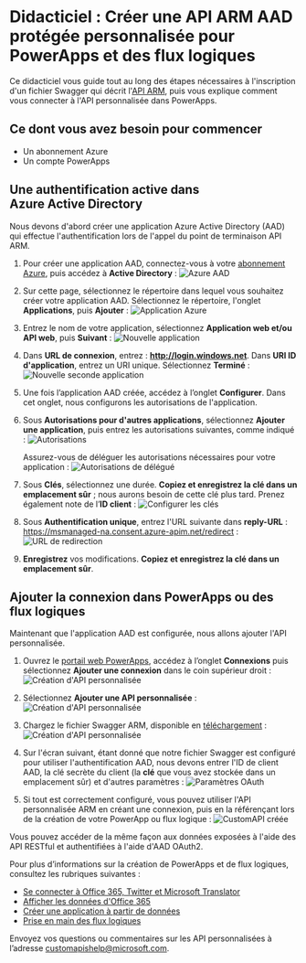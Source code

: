 <properties
	pageTitle="Didacticiel : Créer une API personnalisée à l'aide d’Azure Resource Manager dans PowerApps et les flux logiques | Microsoft Azure"
	description="Didacticiel Azure Resource Manager pour créer une API personnalisée dans PowerApps et les flux logiques"
	services=""
    suite="powerapps"
	documentationCenter="" 
	authors="sunaysv"
	manager="erikre"
	editor=""/>

<tags
   ms.service="powerapps"
   ms.devlang="na"
   ms.topic="article"
   ms.tgt_pltfrm="na"
   ms.workload="na" 
   ms.date="04/12/2016"
   ms.author="mandia"/>


# Didacticiel : Créer une API ARM AAD protégée personnalisée pour PowerApps et des flux logiques 

Ce didacticiel vous guide tout au long des étapes nécessaires à l'inscription d'un fichier Swagger qui décrit l'[API ARM][6], puis vous explique comment vous connecter à l'API personnalisée dans PowerApps.

## Ce dont vous avez besoin pour commencer

- Un abonnement Azure
- Un compte PowerApps

## Une authentification active dans Azure Active Directory

Nous devons d'abord créer une application Azure Active Directory (AAD) qui effectue l'authentification lors de l'appel du point de terminaison API ARM.

1. Pour créer une application AAD, connectez-vous à votre [abonnement Azure][7], puis accédez à **Active Directory** : ![](./media/powerapps-azure-resource-manager-tutorial/azureaad.png "Azure AAD")  

2. Sur cette page, sélectionnez le répertoire dans lequel vous souhaitez créer votre application AAD. Sélectionnez le répertoire, l'onglet **Applications**, puis **Ajouter** : ![](./media/powerapps-azure-resource-manager-tutorial/azureapplication.png "Application Azure")

3. Entrez le nom de votre application, sélectionnez **Application web et/ou API web**, puis **Suivant** : ![](./media/powerapps-azure-resource-manager-tutorial/newapplication.png "Nouvelle application")

4. Dans **URL de connexion**, entrez : **http://login.windows.net**. Dans **URI ID d'application**, entrez un URI unique. Sélectionnez **Terminé** : ![](./media/powerapps-azure-resource-manager-tutorial/newapplication2.png "Nouvelle seconde application")

5. Une fois l’application AAD créée, accédez à l’onglet **Configurer**. Dans cet onglet, nous configurons les autorisations de l'application.

6. Sous **Autorisations pour d'autres applications**, sélectionnez **Ajouter une application**, puis entrez les autorisations suivantes, comme indiqué : ![](./media/powerapps-azure-resource-manager-tutorial/permissions.png "Autorisations")

	Assurez-vous de déléguer les autorisations nécessaires pour votre application : ![](./media/powerapps-azure-resource-manager-tutorial/permissions2.png "Autorisations de délégué")

7. Sous **Clés**, sélectionnez une durée. **Copiez et enregistrez la clé dans un emplacement sûr** ; nous aurons besoin de cette clé plus tard. Prenez également note de l’__ID client__ : ![](./media/powerapps-azure-resource-manager-tutorial/configurekeys.png "Configurer les clés")

8. Sous **Authentification unique**, entrez l'URL suivante dans __reply-URL__ : https://msmanaged-na.consent.azure-apim.net/redirect : ![](./media/powerapps-azure-resource-manager-tutorial/redirecturl.png "URL de redirection")

9. **Enregistrez** vos modifications. **Copiez et enregistrez la clé dans un emplacement sûr**.

## Ajouter la connexion dans PowerApps ou des flux logiques

Maintenant que l'application AAD est configurée, nous allons ajouter l'API personnalisée.

1. Ouvrez le [portail web PowerApps][1], accédez à l’onglet **Connexions** puis sélectionnez __Ajouter une connexion__ dans le coin supérieur droit : ![](./media/powerapps-azure-resource-manager-tutorial/createnewconnection.png "Création d'API personnalisée")  

2. Sélectionnez __Ajouter une API personnalisée__ : ![](./media/powerapps-azure-resource-manager-tutorial/connecttocustomapi.png "Création d'API personnalisée")

3. Chargez le fichier Swagger ARM, disponible en [téléchargement][8] \: ![](./media/powerapps-azure-resource-manager-tutorial/createcustom.png "Création d'API personnalisée")

4. Sur l'écran suivant, étant donné que notre fichier Swagger est configuré pour utiliser l'authentification AAD, nous devons entrer l'ID de client AAD, la clé secrète du client (la **clé** que vous avez stockée dans un emplacement sûr) et d'autres paramètres : ![](./media/powerapps-azure-resource-manager-tutorial/oauthsettings.png "Paramètres OAuth")

5. Si tout est correctement configuré, vous pouvez utiliser l'API personnalisée ARM en créant une connexion, puis en la référençant lors de la création de votre PowerApp ou flux logique : ![](./media/powerapps-azure-resource-manager-tutorial/createdcustomapi.png "CustomAPI créée")

Vous pouvez accéder de la même façon aux données exposées à l'aide des API RESTful et authentifiées à l'aide d'AAD OAuth2.

Pour plus d’informations sur la création de PowerApps et de flux logiques, consultez les rubriques suivantes :

- [Se connecter à Office 365, Twitter et Microsoft Translator][5]
- [Afficher les données d'Office 365 ][4]
- [Créer une application à partir de données][3]
- [Prise en main des flux logiques][2]

Envoyez vos questions ou commentaires sur les API personnalisées à l’adresse [customapishelp@microsoft.com](mailto:customapishelp@microsoft.com).


<!--Reference links in article-->
[1]: https://web.powerapps.com
[2]: https://powerapps.microsoft.com/tutorials/get-started-logic-flow/
[3]: https://powerapps.microsoft.com/tutorials/get-started-create-from-data/
[4]: https://powerapps.microsoft.com/tutorials/show-office-data/
[5]: https://powerapps.microsoft.com/tutorials/powerapps-api-functions/
[6]: https://msdn.microsoft.com/library/azure/dn790568.aspx
[7]: https://manage.windowsazure.com
[8]: http://pwrappssamples.blob.core.windows.net/samples/AzureResourceManager.json

<!---HONumber=AcomDC_0420_2016-->